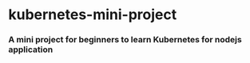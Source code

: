 # kubernetes-mini-project
### A mini project for beginners to learn Kubernetes for nodejs application
